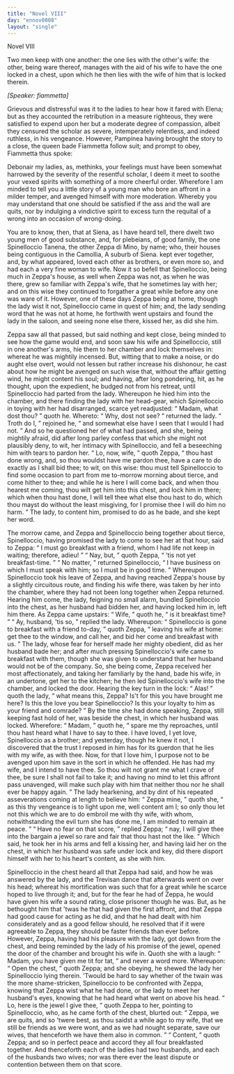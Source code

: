 ```yaml
---
title: "Novel VIII"
day: "ennov0808"
layout: "single"
---
```

<html>
 <head>
 </head>
 <body>
  <div id="nov0808" type="novella" who="fiammetta">
   <head>
    Novel VIII
   </head>
   <argument>
    <p>
     <milestone id="p08080001"/>
     <!--(i)-->
     Two men keep with one another: the one
	lies with the other's
	wife: the other, being ware thereof, manages with the
	aid of his wife to have the one locked in a chest, upon
	which he then lies with the wife of him that is locked
	therein.
     <!--(/i)-->
    </p>
   </argument>
   <p>
    <i>
     [Speaker: fiammetta]
    </i>
   </p>
   <div3 type="commentary" who="author">
    <p>
     <milestone id="p08080002"/>
     <!--(sc)-->
     Grievous
     <!--(/sc)-->
     and distressful was it to
      the ladies to hear how it fared
      with Elena; but as they accounted the retribution in a measure
      righteous, they were satisfied to expend upon her but a moderate
      degree of compassion, albeit they censured the scholar as severe,
      intemperately relentless, and indeed ruthless, in his vengeance.
      However, Pampinea having brought the story to a close, the queen
      bade Fiammetta follow suit; and prompt to obey, Fiammetta thus
      spoke:
    </p>
   </div3>
   <div3 type="commentary" who="fiammetta">
    <p>
     <milestone id="p08080003"/>
     Debonair my ladies, as, methinks, your feelings must have
	been somewhat harrowed by the severity of the resentful scholar, I
	deem it meet to soothe your vexed spirits with something of a more
	cheerful order. Wherefore I am minded to tell you a little story of
	a young man who bore an affront in a milder temper, and avenged
	himself with more moderation. Whereby you may understand that
	one should be satisfied if the ass and the wall are quits, nor by
	indulging a vindictive spirit to excess turn the requital of a wrong
	into an occasion of wrong-doing.
    </p>
   </div3>
   <p>
    <milestone id="p08080004"/>
    You are to know, then, that at Siena,
 as I have heard tell, there dwelt two young men of good substance,
 and, for plebeians, of good family, the one Spinelloccio Tanena, the
 other Zeppa di Mino, by name; who, their houses being contiguous
 in the Camollia,
    <note>
     A suburb of Siena.
    </note>
    <milestone id="p08080005"/>
    kept ever together, and, by
 what appeared, loved
 each other as brothers, or even more so, and had each a very fine
    <pb n="231"/>
    woman to wife.
    <milestone id="p08080006"/>
    Now it so befell that Spinelloccio, being much in
 Zeppa's house, as well when Zeppa was not, as when he was there,
 grew so familiar with Zeppa's wife, that he sometimes lay with her;
 and on this wise they continued to forgather a great while before any
 one was ware of it.
    <milestone id="p08080007"/>
    However, one of these days Zeppa being at
 home, though the lady wist it not, Spinelloccio came in quest of
 him; and, the lady sending word that he was not at home, he forthwith
 went upstairs and found the lady in the saloon, and seeing none
 else there, kissed her, as did she him.
   </p>
   <p>
    <milestone id="p08080008"/>
    Zeppa saw all that passed, but said nothing and kept close, being
 minded to see how the game would end, and soon saw his wife and
 Spinelloccio, still in one another's arms, hie them to her chamber and
 lock themselves in: whereat he was mightily incensed.
    <milestone id="p08080009"/>
    But, witting
 that to make a noise, or do aught else overt, would not lessen but
 rather increase his dishonour, he cast about how he might be avenged
 on such wise that, without the affair getting wind, he might content
 his soul; and having, after long pondering, hit, as he thought, upon
 the expedient, he budged not from his retreat, until Spinelloccio had
 parted from the lady.
    <milestone id="p08080010"/>
    Whereupon he hied him into the chamber,
 and there finding the lady with her head-gear, which Spinelloccio in
 toying with her had disarranged, scarce yet readjusted:
    <q direct="unspecified">
     Madam,
 what dost thou?
    </q>
    quoth he.
    <milestone id="p08080011"/>
    Whereto:
    <q direct="unspecified">
     Why, dost not see?
    </q>
    returned the lady.
    <milestone id="p08080012"/>
    <q direct="unspecified">
     Troth do I,
    </q>
    rejoined he,
    <q direct="unspecified">
     and somewhat else
 have I seen that I would I had not.
    </q>
    And so he questioned her of
 what had passed, and she, being mightily afraid, did after long parley
 confess that which she might not plausibly deny, to wit, her intimacy
 with Spinelloccio, and fell a beseeching him with tears to pardon her.
    <milestone id="p08080013"/>
    <q direct="unspecified">
     Lo, now, wife,
    </q>
    quoth Zeppa,
    <q direct="unspecified">
     thou hast done wrong, and, so thou
 wouldst have me pardon thee, have a care to do exactly as I shall bid
 thee; to wit, on this wise:
     <milestone id="p08080014"/>
     thou must tell Spinelloccio to find some
 occasion to part from me to-morrow morning about tierce, and come
 hither to thee; and while he is here I will come back, and when
 thou hearest me coming, thou wilt get him into this chest, and lock
 him in there; which when thou hast done, I will tell thee what else
 thou hast to do, which thou mayst do without the least misgiving,
 for I promise thee I will do him no harm.
    </q>
    The lady, to content
 him, promised to do as he bade, and she kept her word.
   </p>
   <p>
    <milestone id="p08080015"/>
    The morrow came, and Zeppa and Spinelloccio being together
    <pb n="232"/>
    about tierce, Spinelloccio, having promised the lady to come to see
 her at that hour, said to Zeppa:
    <q direct="unspecified">
     I must go breakfast with a
 friend, whom I had life not keep in waiting; therefore, adieu!
    </q>
    <milestone id="p08080016"/>
    <q direct="unspecified">
     Nay, but,
    </q>
    quoth Zeppa,
    <q direct="unspecified">
     'tis not yet breakfast-time.
    </q>
    <milestone id="p08080017"/>
    <q direct="unspecified">
     No
 matter,
    </q>
    returned Spinelloccio,
    <q direct="unspecified">
     I have business on which I must
 speak with him; so I must be in good time.
    </q>
    <milestone id="p08080018"/>
    Whereupon Spinelloccio
 took his leave of Zeppa, and having reached Zeppa's house by
 a slightly circuitous route, and finding his wife there, was taken by
 her into the chamber, where they had not been long together when
 Zeppa returned. Hearing him come, the lady, feigning no small
 alarm, bundled Spinelloccio into the chest, as her husband had bidden
 her, and having locked him in, left him there.
    <milestone id="p08080019"/>
    As Zeppa came
 upstairs:
    <q direct="unspecified">
     Wife,
    </q>
    quoth he,
    <q direct="unspecified">
     is it breakfast time?
    </q>
    <milestone id="p08080020"/>
    <q direct="unspecified">
     Ay, husband, 'tis so,
    </q>
    replied the lady.
    <milestone id="p08080021"/>
    Whereupon:
    <q direct="unspecified">
     Spinelloccio is
 gone to breakfast with a friend to-day,
    </q>
    quoth Zeppa,
    <q direct="unspecified">
     leaving his
 wife at home: get thee to the window, and call her, and bid her
 come and breakfast with us.
    </q>
    <milestone id="p08080022"/>
    The lady, whose fear for herself made
 her mighty obedient, did as her husband bade her; and after much
 pressing Spinelloccio's wife came to breakfast with them, though she
 was given to understand that her husband would not be of the company.
 So, she being come, Zeppa received her most affectionately,
 and taking her familiarly by the hand, bade his wife, in an undertone,
 get her to the kitchen; he then led Spinelloccio's wife into the
 chamber, and locked the door.
    <milestone id="p08080023"/>
    Hearing the key turn in the lock:
    <q direct="unspecified">
     Alas!
    </q>
    quoth the lady,
    <q direct="unspecified">
     what means this, Zeppa? Is't for this you
 have brought me here? Is this the love you bear Spinelloccio? Is
 this your loyalty to him as your friend and comrade?
    </q>
    <milestone id="p08080024"/>
    By the time
 she had done speaking, Zeppa, still keeping fast hold of her, was
 beside the chest, in which her husband was locked. Wherefore:
    <q direct="unspecified">
     Madam,
    </q>
    quoth he,
    <q direct="unspecified">
     spare me thy reproaches, until thou hast
 heard what I have to say to thee. I have loved, I yet love, Spinelloccio
 as a brother; and yesterday, though he knew it not, I discovered
 that the trust I reposed in him has for its guerdon that he
 lies with my wife, as with thee. Now, for that I love him, I purpose
 not to be avenged upon him save in the sort in which he
 offended. He has had my wife, and I intend to have thee.
     <milestone id="p08080025"/>
     So thou
 wilt not grant me what I crave of thee, be sure I shall not fail to
 take it; and having no mind to let this affront pass unavenged, will
     <pb n="233"/>
     make such play with him that neither thou nor he shall ever be
 happy again.
    </q>
    <milestone id="p08080026"/>
    The lady hearkening, and by dint of his repeated
 asseverations coming at length to believe him:
    <q direct="unspecified">
     Zeppa mine,
    </q>
    quoth she,
    <q direct="unspecified">
     as this thy vengeance is to light upon me, well content
 am I; so only thou let not this which we are to do embroil me with
 thy wife, with whom, notwithstanding the evil turn she has done
 me, I am minded to remain at peace.
    </q>
    <milestone id="p08080027"/>
    <q direct="unspecified">
     Have no fear on that
 score,
    </q>
    replied Zeppa;
    <q direct="unspecified">
     nay, I will give thee into the bargain a
 jewel so rare and fair that thou hast not the like.
    </q>
    Which said,
 he took her in his arms and fell a kissing her, and having laid her
 on the chest, in which her husband was safe under lock and key,
 did there disport himself with her to his heart's content, as she with
 him.
   </p>
   <p>
    <milestone id="p08080028"/>
    Spinelloccio in the chest heard all that Zeppa had said, and how
 he was answered by the lady, and the Trevisan dance that afterwards
 went on over his head; whereat his mortification was such that for
 a great while he scarce hoped to live through it; and, but for the fear
 he had of Zeppa, he would have given his wife a sound rating, close
 prisoner though he was.
    <milestone id="p08080029"/>
    But, as he bethought him that 'twas he
 that had given the first affront, and that Zeppa had good cause for
 acting as he did, and that he had dealt with him considerately and
 as a good fellow should, he resolved that if it were agreeable to
 Zeppa, they should be faster friends than ever before.
    <milestone id="p08080030"/>
    However,
 Zeppa, having had his pleasure with the lady, got down from the
 chest, and being reminded by the lady of his promise of the jewel,
 opened the door of the chamber and brought his wife in. Quoth
 she with a laugh:
    <q direct="unspecified">
     Madam, you have given me tit for tat,
    </q>
    and
 never a word more.
    <milestone id="p08080031"/>
    Whereupon:
    <q direct="unspecified">
     Open the chest,
    </q>
    quoth
 Zeppa; and she obeying, he shewed the lady her Spinelloccio lying
 therein.
    <milestone id="p08080032"/>
    'Twould be hard to say whether of the twain was the
 more shame-stricken, Spinelloccio to be confronted with Zeppa,
 knowing that Zeppa wist what he had done, or the lady to meet her
 husband's eyes, knowing that he had heard what went on above his
 head.
    <milestone id="p08080033"/>
    <q direct="unspecified">
     Lo, here is the jewel I give thee,
    </q>
    quoth Zeppa to her,
 pointing to Spinelloccio,
    <milestone id="p08080034"/>
    who, as he came forth of the chest, blurted
 out:
    <q direct="unspecified">
     Zeppa, we are quits, and so 'twere best, as thou saidst a while
 ago to my wife, that we still be friends as we were wont, and as we
 had nought separate, save our wives, that henceforth we have them
     <pb n="234"/>
     also in common.
    </q>
    <milestone id="p08080035"/>
    <q direct="unspecified">
     Content,
    </q>
    quoth Zeppa; and so in perfect
 peace and accord they all four breakfasted together. And thenceforth
 each of the ladies had two husbands, and each of the husbands two
 wives; nor was there ever the least dispute or contention between
 them on that score.
   </p>
  </div>
 </body>
</html>